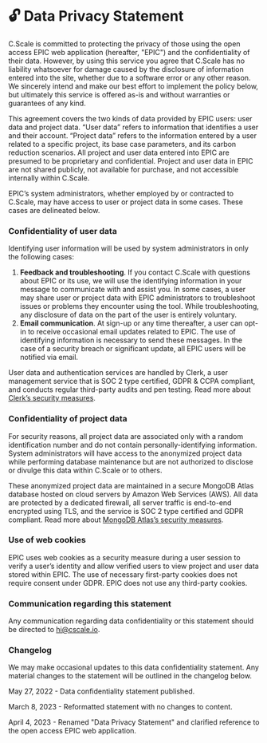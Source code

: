 # 🔓 Data Privacy Statement

C.Scale is committed to protecting the privacy of those using the open access EPIC web application (hereafter, "EPIC") and the confidentiality of their data. However, by using this service you agree that C.Scale has no liability whatsoever for damage caused by the disclosure of information entered into the site, whether due to a software error or any other reason. We sincerely intend and make our best effort to implement the policy below, but ultimately this service is offered as-is and without warranties or guarantees of any kind.

This agreement covers the two kinds of data provided by EPIC users: user data and project data. “User data” refers to information that identifies a user and their account. “Project data” refers to the information entered by a user related to a specific project, its base case parameters, and its carbon reduction scenarios. All project and user data entered into EPIC are presumed to be proprietary and confidential. Project and user data in EPIC are not shared publicly, not available for purchase, and not accessible internally within C.Scale.

EPIC’s system administrators, whether employed by or contracted to C.Scale, may have access to user or project data in some cases. These cases are delineated below.

### **Confidentiality of user data**

Identifying user information will be used by system administrators in only the following cases:

1. **Feedback and troubleshooting**. If you contact C.Scale with questions about EPIC or its use, we will use the identifying information in your message to communicate with and assist you. In some cases, a user may share user or project data with EPIC administrators to troubleshoot issues or problems they encounter using the tool. While troubleshooting, any disclosure of data on the part of the user is entirely voluntary.
2. **Email communication**. At sign-up or any time thereafter, a user can opt-in to receive occasional email updates related to EPIC. The use of identifying information is necessary to send these messages. In the case of a security breach or significant update, all EPIC users will be notified via email.

User data and authentication services are handled by Clerk, a user management service that is SOC 2 type certified, GDPR & CCPA compliant, and conducts regular third-party audits and pen testing. Read more about [Clerk’s security measures](https://clerk.dev/features/security).

### Confidentiality of project data

For security reasons, all project data are associated only with a random identification number and do not contain personally-identifying information. System administrators will have access to the anonymized project data while performing database maintenance but are not authorized to disclose or divulge this data within C.Scale or to others.

These anonymized project data are maintained in a secure MongoDB Atlas database hosted on cloud servers by Amazon Web Services (AWS). All data are protected by a dedicated firewall, all server traffic is end-to-end encrypted using TLS, and the service is SOC 2 type certified and GDPR compliant. Read more about [MongoDB Atlas’s security measures](https://www.mongodb.com/cloud/atlas/security).

### Use of web cookies

EPIC uses web cookies as a security measure during a user session to verify a user’s identity and allow verified users to view project and user data stored within EPIC. The use of necessary first-party cookies does not require consent under GDPR. EPIC does not use any third-party cookies.

### Communication regarding this statement

Any communication regarding data confidentiality or this statement should be directed to [hi@cscale.io](mailto:hi@cscale.io).

### Changelog

We may make occasional updates to this data confidentiality statement. Any material changes to the statement will be outlined in the changelog below.

May 27, 2022 - Data confidentiality statement published.

March 8, 2023 - Reformatted statement with no changes to content.

April 4, 2023 - Renamed "Data Privacy Statement" and clarified reference to the open access EPIC web application.

